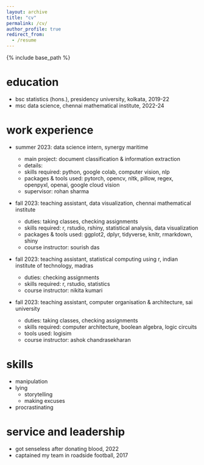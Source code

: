 ```yaml
---
layout: archive
title: "cv"
permalink: /cv/
author_profile: true
redirect_from:
  - /resume
---
```


{% include base_path %}

education
======
* bsc statistics (hons.), presidency university, kolkata, 2019-22
* msc data science, chennai mathematical institute, 2022-24

work experience
======
* summer 2023: data science intern, synergy maritime
  * main project: document classification & information extraction
  * details: 
  * skills required: python, google colab, computer vision, nlp
  * packages & tools used: pytorch, opencv, nltk, pillow, regex, openpyxl, openai, google cloud vision
  * supervisor: rohan sharma 

* fall 2023: teaching assistant, data visualization, chennai mathematical institute
  * duties: taking classes, checking assignments
  * skills required: r, rstudio, rshiny, statistical analysis, data visualization
  * packages & tools used: ggplot2, dplyr, tidyverse, knitr, rmarkdown, shiny
  * course instructor: sourish das

* fall 2023: teaching assistant, statistical computing using r, indian institute of technology, madras
  * duties: checking assignments
  * skills required: r, rstudio, statistics
  * course instructor: nikita kumari

* fall 2023: teaching assistant, computer organisation & architecture, sai university
  * duties: taking classes, checking assignments
  * skills required: computer architecture, boolean algebra, logic circuits
  * tools used: logisim
  * course instructor: ashok chandrasekharan
  
skills
======
* manipulation
* lying
  * storytelling
  * making excuses
* procrastinating
<!--
publications
======
  <ul>{% for post in site.publications %}
    {% include archive-single-cv.html %}
  {% endfor %}</ul>

talks
======
  <ul>{% for post in site.talks %}
    {% include archive-single-talk-cv.html %}
  {% endfor %}</ul>

teaching
======
  <ul>{% for post in site.teaching %}
    {% include archive-single-cv.html %}
  {% endfor %}</ul>
-->

service and leadership
======
* got senseless after donating blood, 2022
* captained my team in roadside football, 2017
